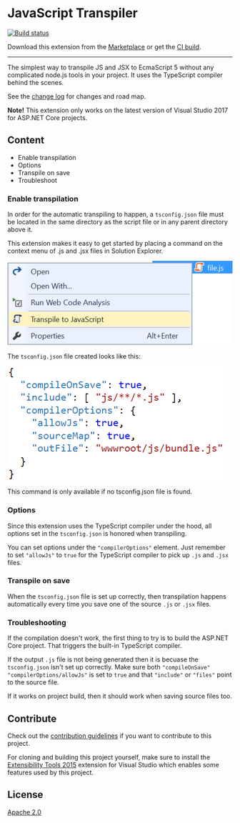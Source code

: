 # JavaScript Transpiler

[![Build status](https://ci.appveyor.com/api/projects/status/oo7iap01bc2tihv5?svg=true)](https://ci.appveyor.com/project/madskristensen/typescriptcompileonsave)

Download this extension from the [Marketplace](https://marketplace.visualstudio.com/vsgallery/797b61e6-b56a-493d-be5a-f9435a63ba87)
or get the [CI build](http://vsixgallery.com/extension/d6330ef4-ab82-4ab1-9828-4e43639e7521/).

---------------------------------------

The simplest way to transpile JS and JSX to EcmaScript 5 without any complicated node.js tools in your project. It uses the TypeScript compiler behind the scenes.

See the [change log](CHANGELOG.md) for changes and road map.

**Note!** This extension only works on the latest version of Visual Studio 2017 for ASP.NET Core projects.

## Content

- Enable transpilation
- Options
- Transpile on save
- Troubleshoot

### Enable transpilation
In order for the automatic transpiling to happen, a `tsconfig.json` file must be located in the same directory as the script file or in any parent directory above it.

This extension makes it easy to get started by placing a command on the context menu of .js and .jsx files in Solution Explorer.

![Context menu](art/context-menu.png)

The `tsconfig.json` file created looks like this:

![tsconfig.json](art/tsconfig.png)

This command is only available if no tsconfig.json file is found.

### Options
Since this extension uses the TypeScript compiler under the hood,
all options set in the `tsconfig.json` is honored when transpiling.

You can set options under the `"compilerOptions"` element. Just remember to set `"allowJs"` to `true` for the TypeScript compiler to pick up `.js` and `.jsx` files.

### Transpile on save
When the `tsconfig.json` file is set up correctly, then transpilation happens automatically every time you save one of the source `.js` or `.jsx` files.

### Troubleshooting
If the compilation doesn't work, the first thing to try is to build the ASP.NET Core project. That triggers the built-in TypeScript compiler. 

If the output `.js` file is not being generated then it is becuase the `tsconfig.json` isn't set up correctly. Make sure both `"compileOnSave"` `"compilerOptions/allowJs"` is set to `true` and that `"include"` or `"files"` point to the source file.

If it works on project build, then it should work when saving source files too.

## Contribute
Check out the [contribution guidelines](.github/CONTRIBUTING.md)
if you want to contribute to this project.

For cloning and building this project yourself, make sure
to install the
[Extensibility Tools 2015](https://visualstudiogallery.msdn.microsoft.com/ab39a092-1343-46e2-b0f1-6a3f91155aa6)
extension for Visual Studio which enables some features
used by this project.

## License
[Apache 2.0](LICENSE)